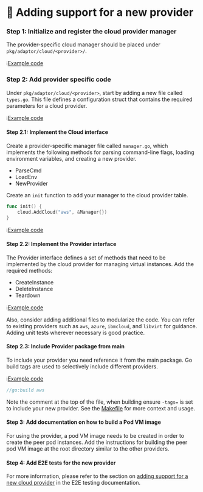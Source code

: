# :memo: Adding support for a new provider

### Step 1: Initialize and register the cloud provider manager

The provider-specific cloud manager should be placed under `pkg/adaptor/cloud/<provider>/`.

:information_source:[Example code](https://github.com/confidential-containers/cloud-api-adaptor/blob/main/pkg/adaptor/cloud/aws)

### Step 2: Add provider specific code

Under `pkg/adaptor/cloud/<provider>`, start by adding a new file called `types.go`. This file defines a configuration struct that contains the required parameters for a cloud provider.

:information_source:[Example code](https://github.com/confidential-containers/cloud-api-adaptor/blob/main/pkg/adaptor/cloud/aws/types.go)

#### Step 2.1: Implement the Cloud interface

Create a provider-specific manager file called `manager.go`, which implements the following methods for parsing command-line flags, loading environment variables, and creating a new provider.

- ParseCmd
- LoadEnv
- NewProvider

Create an `init` function to add your manager to the cloud provider table.

```go
func init() {
	cloud.AddCloud("aws", &Manager{})
}
```

:information_source:[Example code](https://github.com/confidential-containers/cloud-api-adaptor/blob/main/pkg/adaptor/cloud/aws/manager.go)

#### Step 2.2: Implement the Provider interface

The Provider interface defines a set of methods that need to be implemented by the cloud provider for managing virtual instances. Add the required methods:

 - CreateInstance
 - DeleteInstance
 - Teardown

:information_source:[Example code](https://github.com/confidential-containers/cloud-api-adaptor/blob/main/pkg/adaptor/cloud/aws/provider.go#L76-L175)

Also, consider adding additional files to modularize the code. You can refer to existing providers such as `aws`, `azure`, `ibmcloud`, and `libvirt` for guidance. Adding unit tests wherever necessary is good practice.

#### Step 2.3: Include Provider package from main

To include your provider you need reference it from the main package. Go build tags are used to selectively include different providers.

:information_source:[Example code](https://github.com/confidential-containers/cloud-api-adaptor/blob/main/cmd/cloud-api-adaptor/aws.go)

```go
//go:build aws
```
Note the comment at the top of the file, when building ensure `-tags=` is set to include your new provider. See the [Makefile](https://github.com/confidential-containers/cloud-api-adaptor/blob/main/Makefile#L26) for more context and usage.

#### Step 3: Add documentation on how to build a Pod VM image

For using the provider, a pod VM image needs to be created in order to create the peer pod instances. Add the instructions for building the peer pod VM image at the root directory similar to the other providers.

#### Step 4: Add E2E tests for the new provider

For more information, please refer to the section on [adding support for a new cloud provider](../test/e2e/README.md#adding-support-for-a-new-cloud-provider) in the E2E testing documentation.
